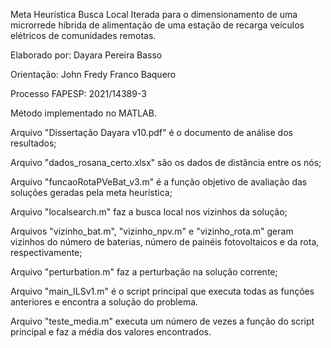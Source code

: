 Meta Heurística Busca Local Iterada para o dimensionamento de uma microrrede híbrida de alimentação de uma estação de recarga veículos elétricos de comunidades remotas. 

Elaborado por: Dayara Pereira Basso 

Orientação: John Fredy Franco Baquero

Processo FAPESP: 2021/14389-3


Método implementado no MATLAB.

Arquivo "Dissertação Dayara v10.pdf" é o documento de análise dos resultados;

Arquivo "dados_rosana_certo.xlsx" são os dados de distância entre os nós;

Arquivo "funcaoRotaPVeBat_v3.m" é a função objetivo de avaliação das soluções geradas pela meta heurística;

Arquivo "localsearch.m" faz a busca local nos vizinhos da solução;

Arquivos "vizinho_bat.m", "vizinho_npv.m" e "vizinho_rota.m" geram vizinhos do número de baterias, número de painéis fotovoltaicos e da rota, respectivamente;

Arquivo "perturbation.m" faz a perturbação na solução corrente;

Arquivo "main_ILSv1.m" é o script principal que executa todas as funções anteriores e encontra a solução do problema.

Arquivo "teste_media.m" executa um número de vezes a função do script principal e faz a média dos valores encontrados.

